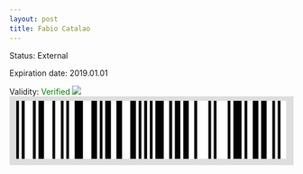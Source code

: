 ```yaml
---
layout: post
title: Fabio Catalao
---
```


Status: External

Expiration date: 2019.01.01

Validity: <font color="green"> Verified</font> 
![](/members/img/Fabio_Catalao.png)
![](/members/img/bar.png)
